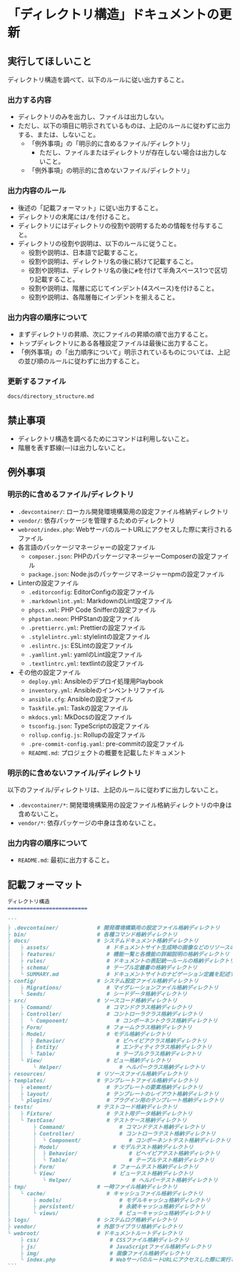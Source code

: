 「ディレクトリ構造」ドキュメントの更新
=========================

実行してほしいこと
-------------------------

ディレクトリ構造を調べて、以下のルールに従い出力すること。

### 出力する内容

- ディレクトリのみを出力し、ファイルは出力しない。
- ただし、以下の項目に明示されているものは、上記のルールに従わずに出力する、または、しないこと。
    - 「例外事項」の「明示的に含めるファイル/ディレクトリ」
        - ただし、ファイルまたはディレクトリが存在しない場合は出力しないこと。
    - 「例外事項」の明示的に含めないファイル/ディレクトリ」

### 出力内容のルール

- 後述の「記載フォーマット」に従い出力すること。
- ディレクトリの末尾には`/`を付けること。
- ディレクトリにはディレクトリの役割や説明するための情報を付与すること。
- ディレクトリの役割や説明は、以下のルールに従うこと。
    - 役割や説明は、日本語で記載すること。
    - 役割や説明は、ディレクトリ名の後に続けて記載すること。
    - 役割や説明は、ディレクトリ名の後に`#`を付けて半角スペース1つで区切り記載すること。
    - 役割や説明は、階層に応じてインデント(4スペース)を付けること。
    - 役割や説明は、各階層毎にインデントを揃えること。

### 出力内容の順序について

- まずディレクトリの昇順、次にファイルの昇順の順で出力すること。
- トップディレクトリにある各種設定ファイルは最後に出力すること。
- 「例外事項」の「出力順序について」明示されているものについては、上記の並び順のルールに従わずに出力すること。

### 更新するファイル

`docs/directory_structure.md`

禁止事項
-------------------------

- ディレクトリ構造を調べるためにコマンドは利用しないこと。
- 階層を表す罫線(`──`)は出力しないこと。

例外事項
-------------------------

### 明示的に含めるファイル/ディレクトリ

- `.devcontainer/`: ローカル開発環境構築用の設定ファイル格納ディレクトリ
- `vendor/`: 依存パッケージを管理するためのディレクトリ
- `webroot/index.php`: WebサーバのルートURLにアクセスした際に実行されるファイル
- 各言語のパッケージマネージャーの設定ファイル
    - `composer.json`: PHPのパッケージマネージャーComposerの設定ファイル
    - `package.json`: Node.jsのパッケージマネージャーnpmの設定ファイル
- Linterの設定ファイル
    - `.editorconfig`: EditorConfigの設定ファイル
    - `.markdownlint.yml`: MarkdownのLint設定ファイル
    - `phpcs.xml`: PHP Code Snifferの設定ファイル
    - `phpstan.neon`: PHPStanの設定ファイル
    - `.prettierrc.yml`: Prettierの設定ファイル
    - `.stylelintrc.yml`: stylelintの設定ファイル
    - `.eslintrc.js`: ESLintの設定ファイル
    - `.yamllint.yml`: yamlのLint設定ファイル
    - `.textlintrc.yml`: textlintの設定ファイル
- その他の設定ファイル
    - `deploy.yml`: Ansibleのデプロイ処理用Playbook
    - `inventory.yml`: Ansibleのインベントリファイル
    - `ansible.cfg`: Ansibleの設定ファイル
    - `Taskfile.yml`: Taskの設定ファイル
    - `mkdocs.yml`: MkDocsの設定ファイル
    - `tsconfig.json`: TypeScriptの設定ファイル
    - `rollup.config.js`: Rollupの設定ファイル
    - `.pre-commit-config.yaml`: pre-commitの設定ファイル
    - `README.md`: プロジェクトの概要を記載したドキュメント

### 明示的に含めないファイル/ディレクトリ

以下のファイル/ディレクトリは、上記のルールに従わずに出力しないこと。

- `.devcontainer/*`: 開発環境構築用の設定ファイル格納ディレクトリの中身は含めないこと。
- `vendor/*`: 依存パッケージの中身は含めないこと。

### 出力内容の順序について

- `README.md`: 最初に出力すること。

記載フォーマット
-------------------------

~~~md
ディレクトリ構造
=========================

```
├ .devcontainer/            # 開発環境構築用の設定ファイル格納ディレクトリ
├ bin/                      # 各種コマンド格納ディレクトリ
├ docs/                     # システムドキュメント格納ディレクトリ
│   ├ assets/                  # ドキュメントサイト生成時の画像などのリソースの格納ディレクトリ
│   ├ features/                # 機能一覧と各機能の詳細説明の格納ディレクトリ
│   ├ rules/                   # ドキュメントの表記統一ルールの格納ディレクトリ
│   ├ schema/                  # テーブル定義書の格納ディレクトリ
│   └ SUMMARY.md               # ドキュメントサイトのナビゲーション定義を記述するファイル
├ config/                   # システム設定ファイル格納ディレクトリ
│   ├ Migrations/              # マイグレーションファイル格納ディレクトリ
│   └ Seeds/                   # シードデータ格納ディレクトリ
├ src/                      # ソースコード格納ディレクトリ
│   ├ Command/                 # コマンドクラス格納ディレクトリ
│   ├ Controller/              # コントローラクラス格納ディレクトリ
│   │  └ Component/               # コンポーネントクラス格納ディレクトリ
│   ├ Form/                    # フォームクラス格納ディレクトリ
│   ├ Model/                   # モデル格納ディレクトリ
│   │  ├ Behavior/                # ビヘイビアクラス格納ディレクトリ
│   │  ├ Entity/                  # エンティティクラス格納ディレクトリ
│   │  └ Table/                   # テーブルクラス格納ディレクトリ
│   └ View/                    # ビュー格納ディレクトリ
│       └ Helper/                  # ヘルパークラス格納ディレクトリ
├ resources/                # リソースファイル格納ディレクトリ
├ templates/                # テンプレートファイル格納ディレクトリ
│   ├ element/                 # テンプレートの要素格納ディレクトリ
│   ├ layout/                  # テンプレートのレイアウト格納ディレクトリ
│   └ plugins/                 # プラグイン用のテンプレート格納ディレクトリ
├ tests/                    # テストコード格納ディレクトリ
│   ├ Fixture/                 # テスト用データ格納ディレクトリ
│   └ TestCase/                # テストケース格納ディレクトリ
│       ├ Command/                 # コマンドテスト格納ディレクトリ
│       ├ Controller/              # コントローラテスト格納ディレクトリ
│       │  └ Component/               # コンポーネントテスト格納ディレクトリ
│       ├ Model/                 # モデルテスト格納ディレクトリ
│       │  ├ Behavior/                # ビヘイビアテスト格納ディレクトリ
│       │  └ Table/                   # テーブルテスト格納ディレクトリ
│       ├ Form/                  # フォームテスト格納ディレクトリ
│       └ View/                  # ビューテスト格納ディレクトリ
│          └ Helper/                   # ヘルパーテスト格納ディレクトリ
├ tmp/                      # 一時ファイル格納ディレクトリ
│   └ cache/                   # キャッシュファイル格納ディレクトリ
│       ├ models/                  # モデルキャッシュ格納ディレクトリ
│       ├ persistent/              # 永続キャッシュ格納ディレクトリ
│       └ views/                   # ビューキャッシュ格納ディレクトリ
├ logs/                     # システムログ格納ディレクトリ
├ vendor/                   # 外部ライブラリ格納ディレクトリ
└ webroot/                  # ドキュメントルートディレクトリ
    ├ css/                      # CSSファイル格納ディレクトリ
    ├ js/                       # JavaScriptファイル格納ディレクトリ
    ├ img/                      # 画像ファイル格納ディレクトリ
    └ index.php                 # WebサーバのルートURLにアクセスした際に実行されるファイル
```
~~~
